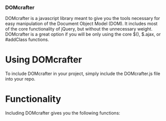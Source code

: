 ### DOMcrafter

DOMcrafter is a javascript library meant to give you the tools necessary
for easy manipulation of the Document Object Model (DOM).  It includes
most of the core functionality of jQuery, but without the unnecessary weight.
DOMcrafter is a great option if you will be only using the core $(), $.ajax,
or #addClass functions.

# Using DOMcrafter

To include DOMcrafter in your project, simply include the DOMcrafter.js file
into your repo.

# Functionality

Including DOMcrafter gives you the following functions:
